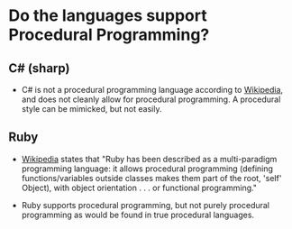 # Do the languages support Procedural Programming?

## C# (sharp)

* C# is not a procedural programming language according to [Wikipedia](https://en.wikipedia.org/wiki/Category:Procedural_programming_languages), and does not cleanly allow for procedural programming.  A procedural style can be mimicked, but not easily.

## Ruby

* [Wikipedia](https://en.wikipedia.org/wiki/Ruby_(programming_language)) states that "Ruby has been described as a multi-paradigm programming language: it allows procedural programming (defining functions/variables outside classes makes them part of the root, 'self' Object), with object orientation . . . or functional programming."

* Ruby supports procedural programming, but not purely procedural programming as would be found in true procedural languages.
